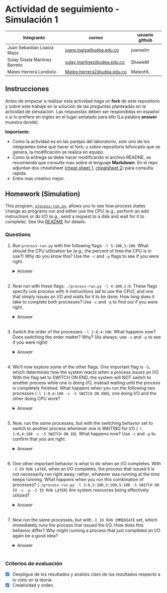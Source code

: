 # Actividad de seguimiento - Simulación 1

|Integrante|correo|usuario github|
|----------|------|--------------|
|Juan Sebastian Loaiza Mazo|juans.loaiza@udea.edu.co|juanselm|
|Sulay Gisela Martínez Barreto|sulay.martinez@udea.edu.co|SheeleM|
|Mateo Herrera Londoño|Mateo.herrera2@udea.edu.co|MateoHL|

## Instrucciones

Antes de empezar a realizar esta actividad haga un **fork** de este repositorio y sobre este trabaje en la solución de las preguntas planteadas en la actividad de simulación. Las respuestas deben ser respondidas en español o si lo prefiere en ingles en el lugar señalado para ello (La palabra **answer** muestra donde).

**Importante**:
* Como la actividad es en las parejas del laboratorio, solo uno de los integrantes tiene que hacer el fork; y sobre repositorio bifurcado que se genera, la modificación se realiza en equipo.
* Como la entrega se debe hacer modificando el archivo READNE, se recomienda que consulte mas sobre el lenguaje **Markdown**. En el repo adjuntan dos cheatsheet ([cheat sheet 1](Markdown_Cheat_Sheet.pdf), [cheatsheet 2](markdown-cheatsheet.pdf)) para consulta rapida.
* Entre mas creativo mejor.

## Homework (Simulation)

This program, [`process-run.py`](process-run.py), allows you to see how process states change as programs run and either use the CPU (e.g., perform an add instruction) or do I/O (e.g., send a request to a disk and wait for it to complete). See the [README](https://github.com/remzi-arpacidusseau/ostep-homework/blob/master/cpu-intro/README.md) for details.

### Questions

1. Run `process-run.py` with the following flags: `-l 5:100,5:100`. What should the CPU utilization be (e.g., the percent of time the CPU is in use?) Why do you know this? Use the `-c` and `-p` flags to see if you were right.
   
   <details>
   <summary>Answer</summary>
   <p><b>Comando</b></p>

   ```python
    python3 process-run.py -l 5:100,5:100 -c -p
   ```

     <img src="images/process1.png" alt="Process 1" style="display: block; margin: 0 auto; width: 80%; height: auto;">

   <br>

   ##### Explicación.


   Al ejecutat el comando anterior se simulan dos procesos:
   - **PID 0:** Ejecuta 5 instrucciones en la CPU sin realizar ninguna operación de entrada/salida (I/O). Comienza su ejecución de inmediato.
   - **PID 1:** También ejecuta 5 instrucciones en la CPU, pero su ejecución no está condicionada a que el proceso PID 0 termine primero. En este caso, el planificador decide cómo alternar la ejecución de ambos procesos.
   - **-c (Compute Statistics):** Muestra estadísticas detalladas al final de la ejecución, incluyendo el tiempo total de ejecución, el tiempo ocupado de la CPU y el tiempo ocupado en I/O.

     Ayuda a verificar si la CPU estuvo en uso todo el tiempo y si hubo tiempos muertos.
   - **-p (Print Execution Details):**
   Imprime información sobre el estado de los procesos en cada ciclo.

   <br>
   
   ##### Estado de los Procesos en la Simulación

    | PID | Tiempo 1-5| Tiempo 6| Tiempo 7-10 |
    |---|---|---|---|
    | **0** | Está en `RUN: cpu` | El proceso 0 ha terminado (`DONE`). | Ha finalizado (`DONE`). |
    | **1** | Está `READY` esperando su turno. | Ahora el proceso 1 empieza a ejecutarse (`RUN: cpu`). | El proceso 1 sigue ejecutando CPU hasta que termina. |


   ##### Conclusión:
   - Tiempo total 10 → La simulación duró 10 ciclos. <br>
   - CPU ocupada:10 (100%) → La CPU estuvo ocupada todo el tiempo, sin tiempos muertos.<br>
   - IO ocupada 0 (0%) → No hubo operaciones de entrada/salida (I/O).
   - La planificación utilizada es FIFO porque los procesos se ejecutan en el orden en que llegan sin interrupciones.

   </details>
   <br>

   

2. Now run with these flags: `./process-run.py -l 4:100,1:0`. These flags specify one process with 4 instructions (all to use the CPU), and one that simply issues an I/O and waits for it to be done. How long does it take to complete both processes? Use `-c` and `-p` to find out if you were right. 
   
 
   <details>
   <summary>Answer</summary>
   <p><b>Comando</b></p>

   ```python
     python3 process-run.py -l 4:100,1:0 -c -p
   ```

     <img src="images/process2.png" alt="Process 1" style="display: block; margin: 0 auto; width: 80%; height: auto;">

   <br>

   ##### Explicación.


   Al ejecutar el comando anterior se simulan dos procesos en 11 intervalos tiempo:
   - **PID 0:** ejecuta 4 instrucciones que usan CPU
   - **PID 1:** Tiene 1 instrucción de I/O (RUN:io), luego espera a que termine. 
   <br>
   
   ##### Estado de los Procesos en la Simulación

   | PID | Tiempo 1-4 | Tiempo 5-10 | Tiempo 11 |
   |-----|------------|-------------|-----------|
   | **0**   | Está en `RUN:cpu`, ejecutando normalmente. | Termina su ejecución (`DONE`). | Ya ha finalizado. |
   | **1**   | Está en `READY`, esperando su turno. | Inicia operación de E/S (`RUN:io`) y luego permanece `BLOCKED` esperando que finalice. | Termina operación de E/S (`RUN:io_done`) y finaliza (`DONE`). |



   ##### Conclusión:
   - El proceso PID 0 fue muy rápido porque solo necesitaba usar la CPU. Terminó en 4 unidades de tiempo sin interrupciones. <br>
   - El proceso PID 1, aunque solo tenía una instrucción, tardó mucho más porque era una operación de entrada/salida (I/O), lo cual lo dejó bloqueado durante 5 unidades de tiempo esperando respuesta.<br>
   - El sistema completo tomó 11 unidades de tiempo para ejecutar ambos procesos, principalmente porque PID 1 estuvo bloqueado esperando que finalizara su I/O.
   - Esto demuestra que las operaciones de I/O pueden causar demoras importantes, incluso cuando los procesos son 
   cortos.
   - El CPU estuvo ocupado durante 6 de los 11 tiempos (54.55%), lo cual es un uso razonablemente bueno.
   - No hubo tiempos muertos de CPU, es decir, en cada unidad de tiempo hubo algún proceso en ejecución o esperando IO, lo cual implica un buen aprovechamiento.
   - La unidad de entrada/salida (IO) estuvo activa durante 5 de los 11 tiempos (45.45%), cuando el proceso 1 se encontraba esperando la finalización de su operación de IO.
   - El IO fue ejecutado en paralelo al tiempo que el CPU finalizaba con PID 0, mostrando una buena sincronización entre CPU e IO.

   </details>
   <br>


3. Switch the order of the processes: `-l 1:0,4:100`. What happens now? Does switching the order matter? Why? (As always, use `-c` and `-p` to see if you were right)
   
   <details>
   <summary>Answer</summary>
   Coloque aqui su respuerta
   </details>
   <br>

4. We'll now explore some of the other flags. One important flag is `-S`, which determines how the system reacts when a process issues an I/O. With the flag set to SWITCH ON END, the system will NOT switch to another process while one is doing I/O, instead waiting until the process is completely finished. What happens when you run the following two processes (`-l 1:0,4:100 -c -S SWITCH ON END`), one doing I/O and the other doing CPU work?
   
   <details>
   <summary>Answer</summary>
   <p><b>Comando</b></p>

   ```python
   python3 process-run.py -l 1:0,4:100 -c -S SWITCH_ON_END
   ```

   <img src="images/process4.png" alt="Process 5" style="display: block; margin: 0 auto; width: 80%; height: auto;">

   <br>

   ##### Explicación.

   Al ejecutat el comando anterior se simulan dos procesos:
   - **PID 0:** Este proceso ejecuta una operación de I/O.
   - **PID 1:** Este proceso ejecuta instrucciones sobre la CPU.
   - **SWITCH_ON_END:** Esta opción usada en el comando indica que solo puede ser intercambiado los procesos cuan se termine la ejecución del primero.

   <br>

   |PID|Tiempo 1|Tiempo 2-6|Tiempo 7|Tiempo 8-11|
   |---|---|---|---|---|
   |**0**|Está en ejecución con una operación de I/O.|Permanece en estado BLOCKED|Finaliza su proceso I/O|Ha finalizado (DONE).|
   |**1**|Está READY esperando su turno|Permanece READY sin ejecución.|Continua en estado Ready|Inicia ejecución en CPU hasta terminar|

   ##### Conclusión:
   El cambio de proceso solo ocurre cuando uno termina, en este caso hasta que termine el PID 0. Esto causa ineficiencia, ya que la CPU está inactiva durante el tiempo en que PID 0 está bloqueado y luego de eso el PID 1 puede iniciar su ejecución.

   </details>
   <br>

5. Now, run the same processes, but with the switching behavior set to switch to another process whenever one is WAITING for I/O (`-l 1:0,4:100 -c -S SWITCH ON IO`). What happens now? Use `-c` and `-p` to confirm that you are right.
   
   <details>
   <summary>Answer</summary>
   <p><b>Comando</b></p>

   ```python
   python3 process-run.py -l 1:0,4:100 -c -S SWITCH_ON_IO
   ```

   <img src="images/process5.png" alt="Process 5" style="display: block; margin: 0 auto; width: 80%; height: auto;">
   <br>

   ##### Explicación.

   Al ejecutat el comando anterior se simulan dos procesos:
   - **PID 0:** Este proceso ejecuta una operación de I/O.
   - **PID 1:** Este proceso ejecuta instrucciones sobre la CPU.
   - **SWITCH_ON_IO:** Cuando uno de los procesos entra en estado I/O se puede cambiar de proceso.

   <br>

   |PID|Tiempo 1|Tiempo 2-6|Tiempo 7|Tiempo 8-11|
   |---|---|---|---|---|
   |**0**|Empieza la ejecución con una operación de I/O|Se queda en estado BLOCKED esperando su I/O.|Permanece bloqueado esperando el fin de su I/O. |finaliza su proceso I/O|
   |**1**|Inicia su estado en READY|Usa la CPU (RUN: cpu) sin necesidad de que PID 0 halla terminado.|Finaliza su proceso|Ya ha finalizado su proceso|

   ##### Conclusión:
   En este caso se optimiza el uso de la CPU, ya que mientras PID 0 está bloqueado esperando la I/O, PID 1 usa la CPU, evitando tiempos muertos.

   </details>
   <br>

6. One other important behavior is what to do when an I/O completes. With `-I IO RUN LATER`, when an I/O completes, the process that issued it is not necessarily run right away; rather, whatever was running at the time keeps running. What happens when you run this combination of processes? (`./process-run.py -l 3:0,5:100,5:100,5:100 -S SWITCH ON IO -c -p -I IO RUN LATER`) Are system resources being effectively utilized?
   
   <details>
   <summary>Answer</summary>
   Coloque aqui su respuerta
   </details>
   <br>

7. Now run the same processes, but with `-I IO RUN IMMEDIATE` set, which immediately runs the process that issued the I/O. How does this behavior differ? Why might running a process that just completed an I/O again be a good idea?
   
   <details>
   <summary>Answer</summary>
   Coloque aqui su respuerta
   </details>
   <br>


### Criterios de evaluación
- [x] Despligue de los resultados y analisis claro de los resultados respecto a lo visto en la teoria.
- [x] Creatividad y orden.
